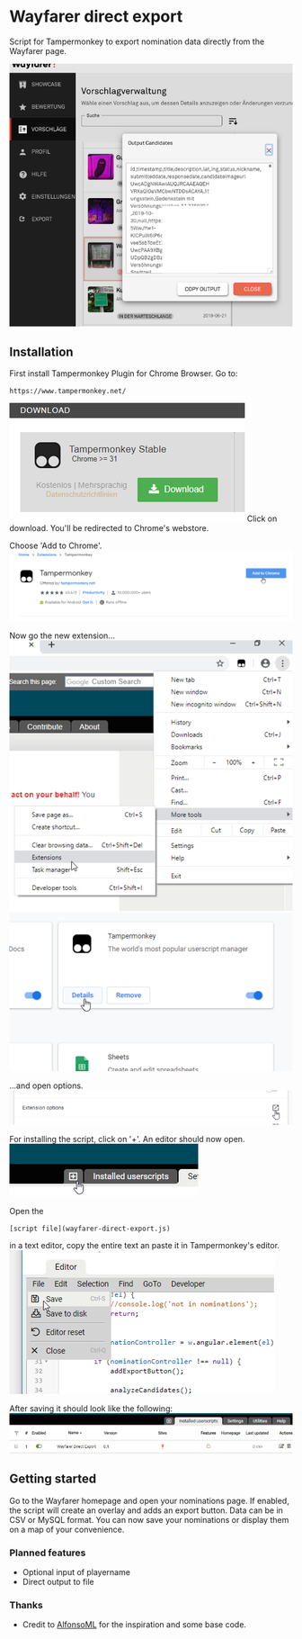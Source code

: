 # Wayfarer direct export

Script for Tampermonkey to export nomination data directly from the Wayfarer page.

![teaser](assets/teaser_1.png?raw=true)

## Installation

First install Tampermonkey Plugin for Chrome Browser. Go to:

```
https://www.tampermonkey.net/
```

![installation](assets/installation_1.png?raw=true)
Click on download. You'll be redirected to Chrome's webstore.

Choose 'Add to Chrome'.
![installation](assets/installation_2.png?raw=true)

Now go the new extension...
![installation](assets/installation_3.png?raw=true)
![installation](assets/installation_4.png?raw=true)

...and open options.
![installation](assets/installation_5.png?raw=true)

For installing the script, click on '+'. An editor should now open.
![installation](assets/installation_6.png?raw=true)

Open the 
```
[script file](wayfarer-direct-export.js)
```
in a text editor, copy the entire text an paste it in Tampermonkey's editor. 
![installation](assets/installation_7.png?raw=true)

After saving it should look like the following:
![installation](assets/installation_8.png?raw=true)


## Getting started

Go to the Wayfarer homepage and open your nominations page. If enabled, the script will create an overlay and adds an export button. Data can be in CSV or MySQL format. You can now save your nominations or display them on a map of your convenience.

### Planned features

* Optional input of playername
* Direct output to file 

### Thanks

* Credit to [AlfonsoML](https://gitlab.com/AlfonsoML) for the inspiration and some base code.